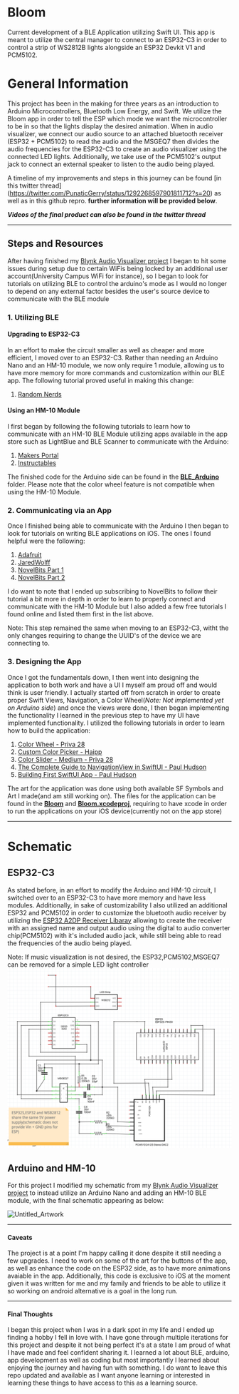 # Bloom
Current development of a BLE Application utilizing Swift UI. This app is meant to utilize the central manager to connect to an ESP32-C3 in order to control a strip of WS2812B lights alongside an ESP32 Devkit V1 and PCM5102.

# General Information
This project has been in the making for three years as an introduction to Arduino Microcontrollers, Bluetooth Low Energy, and Swift. We utilize the Bloom app in order to tell the ESP which mode we want the microcontroller to be in so that the lights display the desired animation. When in audio visualizer, we connect our audio source to an attached bluetooth receiver (ESP32 + PCM5102) to read the audio and the MSGEQ7 then divides the audio frequencies for the ESP32-C3 to create an audio visualizer using the connected LED lights. Additionally, we take use of the PCM5102's output jack to connect an external speaker to listen to the audio being played. 

A timeline of my improvements and steps in this journey can be found [in this twitter thread] (https://twitter.com/PunaticGerry/status/1292268597901811712?s=20) as well as in this github repro.
**further information will be provided below**.

 ***Videos of the final product can also be found in the twitter thread***
 
 ---
 ## Steps and Resources
  After having finished my [Blynk Audio Visualizer project](https://github.com/Gcerpa01/Blynk-Audio-Visualizer) I began to hit some issues during setup due to certain WiFis being locked by an additional user account(University Campus WiFi for instance), so I began to look for tutorials on utilizing BLE to control the arduino's mode as I would no longer to depend on any external factor besides the user's source device to communicate with the BLE module
  
### 1. Utilizing BLE

 #### Upgrading to ESP32-C3
 In an effort to make the circuit smaller as well as cheaper and more efficient, I moved over to an ESP32-C3. Rather than needing an Arduino Nano and an HM-10 module, we now only require 1 module, allowing us to have more memory for more commands and customization within our BLE app. The following tutorial proved useful in making this change:
1. [Random Nerds](https://randomnerdtutorials.com/esp32-bluetooth-low-energy-ble-arduino-ide/)


 #### Using an HM-10 Module
 I first began by following the following tutorials to learn how to communicate with an HM-10 BLE Module utilizing apps available in the app store such as LightBlue and BLE Scanner to communicate with the Arduino:
1. [Makers Portal](https://makersportal.com/blog/2019/10/14/bluetooth-module-with-arduino)
2. [Instructables](https://www.instructables.com/WS2812-controlled-with-Bluetooth-and-Arduino)
 
The finished code for the Arduino side can be found in the [**BLE_Arduino**](https://github.com/Gcerpa01/Bloom/tree/main/BLE_Arduino) folder. Please note that the color wheel feature is not compatible when using the HM-10 Module.
 
### 2. Communicating via an App
 Once I finished being able to communicate with the Arduino I then began to look for tutorials on writing BLE applications on iOS. The ones I found helpful were the following:
1. [Adafruit](https://learn.adafruit.com/build-a-bluetooth-app-using-swift-5/communication)
2. [JaredWolff](https://www.jaredwolff.com/the-ultimate-how-to-bluetooth-swift-with-hardware-in-20-minutes/)
3. [NovelBits Part 1](https://novelbits.io/intro-ble-mobile-development-ios/)
4. [NovelBits Part 2](https://novelbits.io/intro-ble-mobile-development-ios-part-2/)

 I do want to note that I ended up subscribing to NovelBits to follow their tutorial a bit more in depth in order to learn to properly connect and communicate with the HM-10 Module but I also added a few free tutorials I found online and listed them first in the list above.
 
Note: This step remained the same when moving to an ESP32-C3, witht the only changes requiring to change the UUID's of the device we are connecting to. 

### 3. Designing the App
 Once I got the fundamentals down, I then went into designing the application to both work and have a UI I myself am proud off and would think is user friendly. I actually started off from scratch in order to create proper Swift Views, Navigation, a Color Wheel(*Note: Not implemented yet on Arduino side*) and once the views were done, I then began implementing the functionality I learned in the previous step to have my UI have implemented functionality. I utilized the following tutorials in order to learn how to build the application:
 1. [Color Wheel - Priva 28](https://github.com/Priva28/SwiftUIColourWheel)
 2. [Custom Color Picker - Haipp](https://youtu.be/dPQM332JOWY)
 3. [Color Slider - Medium - Priva 28](https://priva28.medium.com/making-a-custom-slider-in-swiftui-db440cd6d88c)
 4. [The Complete Guide to NavigationView in SwiftUI - Paul Hudson](https://youtu.be/nA6Jo6YnL9g)
 5. [Building First SwiftUI App - Paul Hudson](https://www.youtube.com/watch?v=aP-SQXTtWhY)
 
 The art for the application was done using both available SF Symbols and Art I made(and am still working on). The files for the application can be found in the [**Bloom**](https://github.com/Gcerpa01/Bloom/tree/main/Bloom) and [**Bloom.xcodeproj**](https://github.com/Gcerpa01/Bloom/tree/main/Bloom.xcodeproj), requiring to have xcode in order to run the applications on your iOS device(currently not on the app store)
 
 ---
 # Schematic
  ## ESP32-C3
 As stated before, in an effort to modify the Arduino and HM-10 circuit, I switched over to an ESP32-C3 to have more memory and have less modules. Additionally, in sake of customizability I also utilized an additional ESP32 and PCM5102 in order to customize the bluetooth audio receiver by utilizing the [ESP32 A2DP Receiver Libaray](https://github.com/pschatzmann/ESP32-A2DP) allowing to create the receiver with an assigned name and output audio using the digital to audio converter chip(PCM5102) with it's included audio jack, while still being able to read the frequencies of the audio being played.
 
 Note: If music visualization is not desired, the ESP32,PCM5102,MSGEQ7 can be removed for a simple LED light controller
 ![New Modular](https://github.com/Gcerpa01/Bloom/blob/ESP32/Schematic%20and%20PCB/Schematic.png?raw=true)
 
 ## Arduino and HM-10
For this project I modified my schematic from my [Blynk Audio Visualizer project](https://github.com/Gcerpa01/Blynk-Audio-Visualizer) to instead utilize an Arduino Nano and adding an HM-10 BLE module, with the final schematic appearing as below:

![Untitled_Artwork](https://user-images.githubusercontent.com/81593072/210277287-b5ef31b9-3f84-4afa-ab45-70813d645f0c.png)


---
#### Caveats
 The project is at a point I'm happy calling it done despite it still needing a few upgrades. I need to work on some of the art for the buttons of the app, as well as enhance the code on the ESP32 side, as to have more animations avaiable in the app. Additionally, this code is exclusive to iOS at the moment given it was written for me and my family and friends to be able to utilize it so working on android alternative is a goal in the long run. 

---
#### Final Thoughts
 I began this project when I was in a dark spot in my life and I ended up finding a hobby I fell in love with. I have gone through multiple iterations for this project and despite it not being perfect it's at a state I am proud of what I have made and feel confident sharing it. I learned a lot about BLE, arduino, app development as well as coding but most importantly I learned about enjoying the journey and having fun with something. I do want to leave this repo updated and available as I want anyone learning or interested in learning these things to have access to this as a learning source. 



